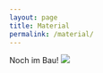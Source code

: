```yaml
---
layout: page
title: Material
permalink: /material/
---
```


Noch im Bau!
<img src="../../../../../images/hammer.svg">

